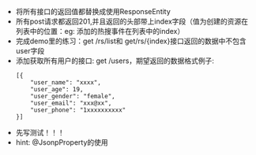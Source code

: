 
* 将所有接口的返回值都替换成使用ResponseEntity
* 所有post请求都返回201,并且返回的头部带上index字段（值为创建的资源在列表中的位置：eg: 添加的热搜事件在列表中的index）
* 完成demo里的练习：get /rs/list和 get/rs/{index}接口返回的数据中不包含user字段
* 添加获取所有用户的接口: get /users，期望返回的数据格式例子: 
    ```
    [{
        "user_name": "xxxx",
        "user_age": 19,
        "user_gender": "female",
        "user_email": "xxx@xx",
        "user_phone": "1xxxxxxxxxx"
    }]
* 先写测试！！！
* hint: @JsonpProperty的使用


